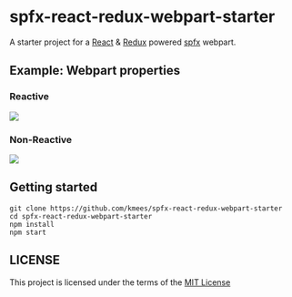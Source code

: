 # spfx-react-redux-webpart-starter

A starter project for a [React](https://github.com/facebook/react) & [Redux](https://github.com/reactjs/redux) powered [spfx](https://github.com/SharePoint/sp-dev-docs) webpart.

## Example: Webpart properties
### Reactive
![](https://i.gyazo.com/729c4addf6c992513f8eb91a3fa0e302.gif)

### Non-Reactive
![](https://i.gyazo.com/1981f22fa6a162931a29ce8dad9c2657.gif)

## Getting started

```
git clone https://github.com/kmees/spfx-react-redux-webpart-starter
cd spfx-react-redux-webpart-starter
npm install
npm start
```

## LICENSE
This project is licensed under the terms of the [MIT License](https://github.com/kmees/sfpx-react-redux-webpart-starter/blob/master/LICENSE)
